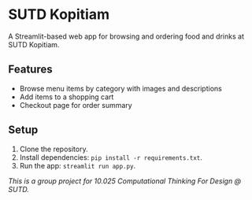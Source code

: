 # SUTD Kopitiam

A Streamlit-based web app for browsing and ordering food and drinks at SUTD Kopitiam.

## Features

- Browse menu items by category with images and descriptions
- Add items to a shopping cart
- Checkout page for order summary

## Setup

1. Clone the repository.
2. Install dependencies: `pip install -r requirements.txt`.
3. Run the app: `streamlit run app.py`.

*This is a group project for 10.025 Computational Thinking For Design @ SUTD.*
